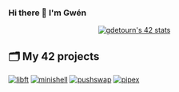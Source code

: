 ### Hi there 👋 I'm Gwén

<p align=center><a href="https://github.com/Coday-meric/badge42"><img src="https://badge42.coday.fr/api/v2/clvc6erwr2003401p4pxhxpfsu/stats?cursusId=21&coalitionId=317" alt="gdetourn's 42 stats" /></a></p>

## 🗂️ My 42 projects

[![libft](src/libft.png)](https://github.com/SciGWood/42_libft)
[![minishell](src/minishell.png)](https://github.com/SciGwood/42_Minishell)
[![pushswap](src/PushSwap.png)](https://github.com/SciGWood/42_push_swap)
[![pipex](src/pipex.png)](https://github.com/SciGWood/42_pipex)

<!--
**SciGWood/SciGWood** is a ✨ _special_ ✨ repository because its `README.md` (this file) appears on your GitHub profile.

Here are some ideas to get you started:

- 🔭 I’m currently working on ...
- 🌱 I’m currently learning ...
- 👯 I’m looking to collaborate on ...
- 🤔 I’m looking for help with ...
- 💬 Ask me about ...
- 📫 How to reach me: ...
- 😄 Pronouns: ...
- ⚡ Fun fact: ...
-->
